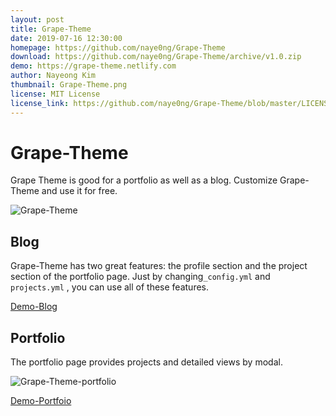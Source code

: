 ```yaml
---
layout: post
title: Grape-Theme
date: 2019-07-16 12:30:00
homepage: https://github.com/naye0ng/Grape-Theme
download: https://github.com/naye0ng/Grape-Theme/archive/v1.0.zip
demo: https://grape-theme.netlify.com
author: Nayeong Kim
thumbnail: Grape-Theme.png
license: MIT License
license_link: https://github.com/naye0ng/Grape-Theme/blob/master/LICENSE.txt
---
```


# Grape-Theme

Grape Theme is good for a portfolio as well as a blog. Customize Grape-Theme and use it for free.

![Grape-Theme](https://grape-theme.netlify.com/assets/jekylltheme/home.png)

## Blog

Grape-Theme has two great features: the profile section and the project section of the portfolio page. Just by changing`_config.yml` and `projects.yml` , you can use all of these features.

[Demo-Blog](https://grape-theme.netlify.com)



## Portfolio

The portfolio page provides projects and detailed views by modal.

![Grape-Theme-portfolio](https://grape-theme.netlify.com/assets/jekylltheme/portfolio.png)

[Demo-Portfoio](https://grape-theme.netlify.com//portfolio)